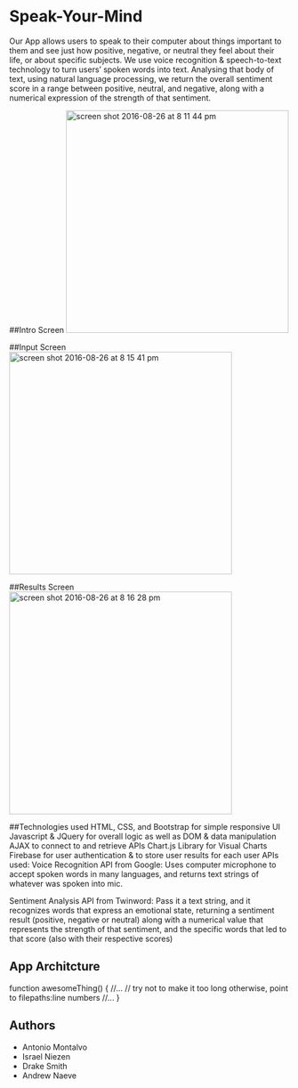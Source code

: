 <h1>Speak-Your-Mind</h1>

Our App allows users to speak to their computer about things important to them and see just how positive, negative, or neutral they feel about their life, or about specific subjects.  We use voice recognition & speech-to-text technology to turn users’ spoken words into text.  Analysing that body of text, using natural language processing, we return the overall sentiment score in a range between positive, neutral, and negative, along with a numerical expression of the strength of that sentiment.


##Intro Screen
<img width="400" alt="screen shot 2016-08-26 at 8 11 44 pm" src="https://cloud.githubusercontent.com/assets/16453456/18024888/03126b42-6bcb-11e6-9f5c-662d0cd86d39.png">

##Input Screen
<img width="400" margin-bottom="20px" alt="screen shot 2016-08-26 at 8 15 41 pm" src="https://cloud.githubusercontent.com/assets/16453456/18024903/91f7c104-6bcb-11e6-9c44-8fe1c7e6bb8d.png">

##Results Screen
<img width="400" alt="screen shot 2016-08-26 at 8 16 28 pm" src="https://cloud.githubusercontent.com/assets/16453456/18024910/d5f8178c-6bcb-11e6-963d-254b7c3eb412.png">

##Technologies used
HTML, CSS, and Bootstrap for simple  responsive UI
Javascript & JQuery for overall logic as well as DOM & data manipulation
AJAX to connect to and retrieve APIs
Chart.js Library for Visual Charts
Firebase for user authentication & to store user results for each user
APIs used:
Voice Recognition API from Google:
Uses computer microphone to accept spoken words in many languages, and returns text strings of whatever was spoken into mic.

Sentiment Analysis API from Twinword:
Pass it a text string, and it recognizes words that express an emotional state, returning a sentiment result (positive, negative or neutral) along with a numerical value that represents the strength of that sentiment, and the specific words that led to that score (also with their respective scores)

## App Architcture


function awesomeThing() {
    //...
    // try not to make it too long otherwise, point to filepaths:line numbers
    //...
}
## Authors
- Antonio Montalvo
- Israel Niezen
- Drake Smith
- Andrew Naeve


